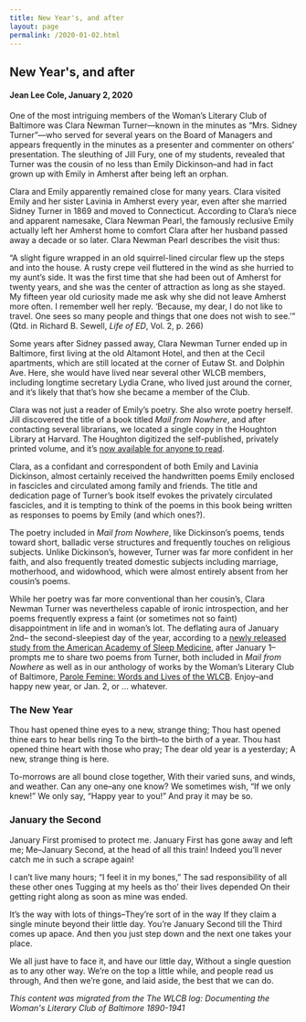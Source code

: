 ```yaml
---
title: New Year's, and after
layout: page
permalink: /2020-01-02.html
---
```

<style>
    #maincontent{
        font-size:1.4em;
    }
</style>
## New Year's, and after
#### Jean Lee Cole, January 2, 2020

One of the most intriguing members of the Woman’s Literary Club of Baltimore was Clara Newman Turner—known in the minutes as “Mrs. Sidney Turner”—who served for several years on the Board of Managers and appears frequently in the minutes as a presenter and commenter on others’ presentation. The sleuthing of Jill Fury, one of my students, revealed that Turner was the cousin of no less than Emily Dickinson–and had in fact grown up with Emily in Amherst after being left an orphan.

Clara and Emily apparently remained close for many years. Clara visited Emily and her sister Lavinia in Amherst every year, even after she married Sidney Turner in 1869 and moved to Connecticut. According to Clara’s niece and apparent namesake, Clara Newman Pearl, the famously reclusive Emily actually left her Amherst home to comfort Clara after her husband passed away a decade or so later. Clara Newman Pearl describes the visit thus:

“A slight figure wrapped in an old squirrel-lined circular flew up the steps and into the house. A rusty crepe veil fluttered in the wind as she hurried to my aunt’s side. It was the first time that she had been out of Amherst for twenty years, and she was the center of attraction as long as she stayed. My fifteen year old curiosity made me ask why she did not leave Amherst more often. I remember well her reply. ‘Because, my dear, I do not like to travel. One sees so many people and things that one does not wish to see.’” (Qtd. in Richard B. Sewell, *Life of ED*, Vol. 2, p. 266)

Some years after Sidney passed away, Clara Newman Turner ended up in Baltimore, first living at the old Altamont Hotel, and then at the Cecil apartments, which are still located at the corner of Eutaw St. and Dolphin Ave. Here, she would have lived near several other WLCB members, including longtime secretary Lydia Crane, who lived just around the corner, and it’s likely that that’s how she became a member of the Club.

Clara was not just a reader of Emily’s poetry. She also wrote poetry herself. Jill discovered the title of a book titled *Mail from Nowhere*, and after contacting several librarians, we located a single copy in the Houghton Library at Harvard. The Houghton digitized the self-published, privately printed volume, and it’s [now available for anyone to read](https://iiif.lib.harvard.edu/manifests/view/drs:439674800$7i).

Clara, as a confidant and correspondent of both Emily and Lavinia Dickinson, almost certainly received the handwritten poems Emily enclosed in fascicles and circulated among family and friends. The title and dedication page of Turner’s book itself evokes the privately circulated fascicles, and it is tempting to think of the poems in this book being written as responses to poems by Emily (and which ones?).

The poetry included in *Mail from Nowhere*, like Dickinson’s poems, tends toward short, balladic verse structures and frequently touches on religious subjects. Unlike Dickinson’s, however, Turner was far more confident in her faith, and also frequently treated domestic subjects including marriage, motherhood, and widowhood, which were almost entirely absent from her cousin’s poems.

While her poetry was far more conventional than her cousin’s, Clara Newman Turner was nevertheless capable of ironic introspection, and her poems frequently express a faint (or sometimes not so faint) disappointment in life and in woman’s lot. The deflating aura of January 2nd– the second-sleepiest day of the year, according to a [newly released study from the American Academy of Sleep Medicine](https://aasm.org/new-years-resolutions-for-the-sleepiest-day-of-the-year/), after January 1–prompts me to share two poems from Turner, both included in *Mail from Nowhere* as well as in our anthology of works by the Woman’s Literary Club of Baltimore, [Parole Femine: Words and Lives of the WLCB](https://www.amazon.com/Parole-Femine-Womans-Literary-Baltimore/dp/1627202528). Enjoy–and happy new year, or Jan. 2, or … whatever.

### The New Year

Thou hast opened thine eyes to a new, strange thing;
Thou hast opened thine ears to hear bells ring
     To the birth–to the birth of a year.
Thou hast opened thine heart with those who pray;
The dear old year is a yesterday;
     A new, strange thing is here.

To-morrows are all bound close together,
With their varied suns, and winds, and weather.
     Can any one–any one know?
We sometimes wish, “If we only knew!”
We only say, “Happy year to you!”
     And pray it may be so.

### January the Second

January First promised to protect me.
January First has gone away and left me;
Me–January Second, at the head of all this train!
Indeed you’ll never catch me in such a scrape again!

I can’t live many hours; “I feel it in my bones,”
The sad responsibility of all these other ones
Tugging at my heels as tho’ their lives depended
On their getting right along as soon as mine was ended.

It’s the way with lots of things–They’re sort of in the way
If they claim a single minute beyond their little day.
You’re January Second till the Third comes up apace.
And then you just step down and the next one takes your place.

We all just have to face it, and have our little day,
Without a single question as to any other way.
We’re on the top a little while, and people read us through,
And then we’re gone, and laid aside, the best that we can do.

*This content was migrated from the The WLCB log: Documenting the Woman's Literary Club of Baltimore 1890-1941*
